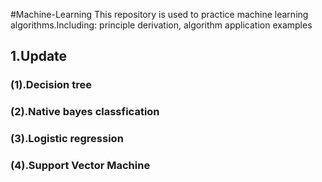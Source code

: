 #Machine-Learning
This repository is used to practice machine learning algorithms.Including: principle derivation, algorithm application examples


1.Update
------------------------------------------------------------------------
### (1).Decision tree
### (2).Native bayes classfication
### (3).Logistic regression
### (4).Support Vector Machine




